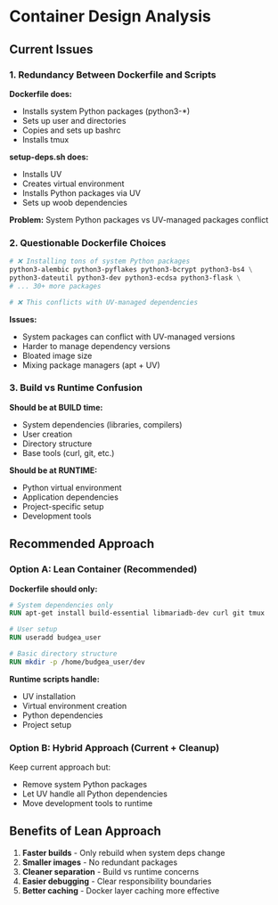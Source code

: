 # Container Design Analysis

## Current Issues

### 1. **Redundancy Between Dockerfile and Scripts**

**Dockerfile does:**
- Installs system Python packages (python3-*)
- Sets up user and directories
- Copies and sets up bashrc
- Installs tmux

**setup-deps.sh does:**
- Installs UV
- Creates virtual environment
- Installs Python packages via UV
- Sets up woob dependencies

**Problem:** System Python packages vs UV-managed packages conflict

### 2. **Questionable Dockerfile Choices**

```dockerfile
# ❌ Installing tons of system Python packages
python3-alembic python3-pyflakes python3-bcrypt python3-bs4 \
python3-dateutil python3-dev python3-ecdsa python3-flask \
# ... 30+ more packages

# ❌ This conflicts with UV-managed dependencies
```

**Issues:**
- System packages can conflict with UV-managed versions
- Harder to manage dependency versions
- Bloated image size
- Mixing package managers (apt + UV)

### 3. **Build vs Runtime Confusion**

**Should be at BUILD time:**
- System dependencies (libraries, compilers)
- User creation
- Directory structure
- Base tools (curl, git, etc.)

**Should be at RUNTIME:**
- Python virtual environment
- Application dependencies
- Project-specific setup
- Development tools

## Recommended Approach

### Option A: Lean Container (Recommended)

**Dockerfile should only:**
```dockerfile
# System dependencies only
RUN apt-get install build-essential libmariadb-dev curl git tmux

# User setup
RUN useradd budgea_user

# Basic directory structure
RUN mkdir -p /home/budgea_user/dev
```

**Runtime scripts handle:**
- UV installation
- Virtual environment creation
- Python dependencies
- Project setup

### Option B: Hybrid Approach (Current + Cleanup)

Keep current approach but:
- Remove system Python packages
- Let UV handle all Python dependencies
- Move development tools to runtime

## Benefits of Lean Approach

1. **Faster builds** - Only rebuild when system deps change
2. **Smaller images** - No redundant packages
3. **Cleaner separation** - Build vs runtime concerns
4. **Easier debugging** - Clear responsibility boundaries
5. **Better caching** - Docker layer caching more effective